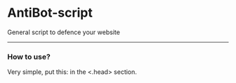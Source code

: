 # AntiBot-script
General script to defence your website

<hr>
<h3>How to use?</h3>
<p>Very simple, put this: <script src="[yourfolder]/AntiBot.js"></script> in the <.head> section.</p> 
